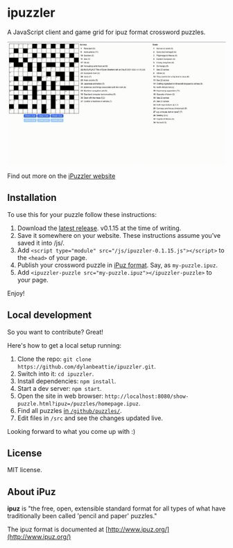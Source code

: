 # ipuzzler

A JavaScript client and game grid for ipuz format crossword puzzles.

![Demo of iPuzzler](./ipuzzler.gif)

Find out more on the [iPuzzler website](https://dylanbeattie.github.io/ipuzzler/)

## Installation

To use this for your puzzle follow these instructions:

1. Download the [latest release](https://github.com/dylanbeattie/ipuzzler/releases/latest). v0.1.15 at the time of writing.
2. Save it somewhere on your website. These instructions assume you’ve saved it into /js/.
3. Add `<script type="module" src="/js/ipuzzler-0.1.15.js"></script>` to the `<head>` of your page.
4. Publish your crossword puzzle in [iPuz format](http://www.ipuz.org/). Say, as  `my-puzzle.ipuz`.
5. Add `<ipuzzler-puzzle src="my-puzzle.ipuz"></ipuzzler-puzzle>` to your page.

Enjoy!

## Local development

So you want to contribute? Great!

Here's how to get a local setup running:

1. Clone the repo: `git clone https://github.com/dylanbeattie/ipuzzler.git`.
2. Switch into it: `cd ipuzzler`.
3. Install dependencies: `npm install`.
4. Start a dev server: `npm start`.
5. Open the site in web browser: `http://localhost:8080/show-puzzle.html?ipuz=/puzzles/homepage.ipuz`.
6. Find all puzzles [in `/github/puzzles/`](https://github.com/dylanbeattie/ipuzzler/tree/main/gh-pages/puzzles).
7. Edit files in `/src` and see the changes updated live.

Looking forward to what you come up with :)

## License

MIT license.

## About iPuz

**ipuz** is "the free, open, extensible standard format for all types of what have traditionally been called 'pencil and paper' puzzles."

The ipuz format is documented at [http://www.ipuz.org/](http://www.ipuz.org/)
